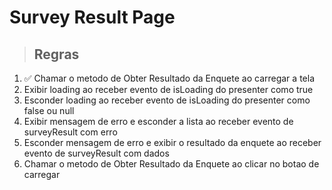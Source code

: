 # Survey Result Page

> ## Regras
1. ✅ Chamar o metodo de Obter Resultado da Enquete ao carregar a tela
2. Exibir loading ao receber evento de isLoading do presenter como true
3. Esconder loading ao receber evento de isLoading do presenter como false ou null
4. Exibir mensagem de erro e esconder a lista ao receber evento de surveyResult com erro
5. Esconder mensagem de erro e exibir o resultado da enquete ao receber evento de surveyResult com dados
6. Chamar o metodo de Obter Resultado da Enquete ao clicar no botao de carregar